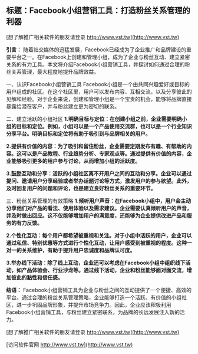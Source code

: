 ## **标题：Facebook小组营销工具：打造粉丝关系管理的利器**

[想了解推广相关软件的朋友请登录 http://www.vst.tw](http://www.vst.tw)

**引言：**
随着社交媒体的迅猛发展，Facebook已经成为了企业推广和品牌建设的重要平台之一。在Facebook上创建和管理小组，成为了企业与粉丝互动、建立紧密关系的有力工具。本文将介绍Facebook小组营销工具，并探讨如何通过合理的粉丝关系管理，最大程度地提升品牌效益。

一、认识Facebook小组营销工具
Facebook小组是一个由共同兴趣爱好或目标的用户组成的社区。在这个社区里，用户可以发布内容、互相交流，以及分享彼此的见解和经验。对于企业来说，创建和管理小组是一个宝贵的机会，能够将品牌直接暴露给潜在客户，并与粉丝建立更为密切的联系。

二、建立活跃的小组社区
**1.明确目标与定位：在创建小组之前，企业需要明确小组的目标和定位。例如，小组可以是一个产品使用交流群，也可以是一个行业知识分享平台。明确目标和定位将有助于吸引到与品牌相关的用户。**

**2.提供有价值的内容：为了吸引和留住粉丝，企业需要定期发布有趣、有帮助的内容。这可以是产品教程、行业趋势分析、专家观点等。通过提供有价值的内容，企业能够吸引更多的用户参与讨论，从而增加小组的活跃度。**

**3.鼓励互动和分享：活跃的小组社区离不开用户之间的互动和分享。企业可以通过提问、邀请用户分享经验或者举办话题讨论等方式，激发用户的参与欲望。此外，及时回复用户的问题和评论，也是建立良好粉丝关系的重要环节。**

三、粉丝关系管理的有效策略
**1.倾听用户声音：在Facebook小组中，用户会主动分享他们对产品的看法、使用体验以及需求建议。企业需要认真倾听用户的声音，并及时做出回应。这不仅能够增加用户的满意度，还能够为企业提供改进产品和服务的有力反馈。**

**2.个性化互动：每个用户都希望被重视和关注。对于小组中活跃的用户，企业可以通过私信、特别优惠等方式进行个性化互动，让用户感受到被重视的程度。这种一对一的关系维护，有助于提升用户忠诚度和品牌认可度。**

**3.举办线下活动：除了线上互动，企业还可以考虑在Facebook小组中组织线下活动，如产品体验会、行业沙龙等。通过线下活动，企业和粉丝能够面对面交流，增加彼此的黏性和信任感。**

**结语：**
Facebook小组营销工具为企业与粉丝之间的互动提供了一个便捷、高效的平台。通过合理的粉丝关系管理策略，企业能够打造一个活跃、有价值的小组社区，进一步巩固品牌形象，并提升市场竞争力。因此，企业应该积极利用Facebook小组营销工具，与粉丝建立紧密联系，为品牌的长远发展注入新的活力。

[想了解推广相关软件的朋友请登录 http://www.vst.tw](http://www.vst.tw)


[访问软件官网 http://www.vst.tw](http://www.vst.tw)

